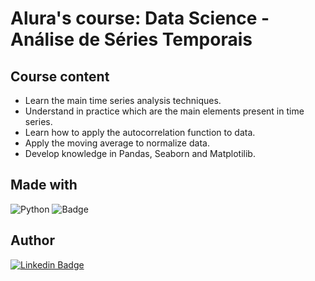 # Alura's course: Data Science - Análise de Séries Temporais

## Course content

* Learn the main time series analysis techniques.
* Understand in practice which are the main elements present in time series.
* Learn how to apply the autocorrelation function to data.
* Apply the moving average to normalize data.
* Develop knowledge in Pandas, Seaborn and Matplotilib.

## Made with

<img alt="Python" src="https://img.shields.io/badge/-Python-blue?style=flat&logo=python&logoColor=yellow" />  ![Badge](https://img.shields.io/badge/Colab-Google-%F9AB00?style=flat&logo=Google-Colab&color=blue)


## Author

[![Linkedin Badge](https://img.shields.io/badge/-Patrícia-blue?style=flat&logo=Linkedin&logoColor=white&link=https://www.linkedin.com/in/pathilink/)](https://www.linkedin.com/in/pathilink/)
